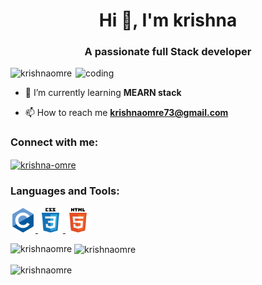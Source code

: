 <h1 align="center">Hi 👋, I'm krishna</h1>
<h3 align="center">A passionate full Stack developer</h3>

<img align="right" width=400 alt="coding" src="https://th.bing.com/th/id/OIP.6qnP8ZHESN0IhK15TWdahAHaFj?pid=ImgDet&rs=1">

<p align="left"> <img src="https://komarev.com/ghpvc/?username=krishnaomre&label=Profile%20views&color=0e75b6&style=flat" alt="krishnaomre" /> </p>

- 🌱 I’m currently learning **MEARN stack**

- 📫 How to reach me **krishnaomre73@gmail.com**

<h3 align="left">Connect with me:</h3>
<p align="left">
<a href="https://linkedin.com/in/krishna-omre" target="blank"><img align="center" src="https://raw.githubusercontent.com/rahuldkjain/github-profile-readme-generator/master/src/images/icons/Social/linked-in-alt.svg" alt="krishna-omre" height="30" width="40" /></a>
</p>

<h3 align="left">Languages and Tools:</h3>


<p align="left"> <a href="https://www.cprogramming.com/" target="_blank" rel="noreferrer"> <img src="https://raw.githubusercontent.com/devicons/devicon/master/icons/c/c-original.svg" alt="c" width="40" height="40"/> </a> <a href="https://www.w3schools.com/css/" target="_blank" rel="noreferrer"> <img src="https://raw.githubusercontent.com/devicons/devicon/master/icons/css3/css3-original-wordmark.svg" alt="css3" width="40" height="40"/> </a> <a href="https://www.w3.org/html/" target="_blank" rel="noreferrer"> <img src="https://raw.githubusercontent.com/devicons/devicon/master/icons/html5/html5-original-wordmark.svg" alt="html5" width="40" height="40"/> </a> </p>

<p><img align="left" src="https://github-readme-stats.vercel.app/api/top-langs?username=krishnaomre&show_icons=true&locale=en&layout=compact" alt="krishnaomre" /></p>

<p>&nbsp;<img align="center" src="https://github-readme-stats.vercel.app/api?username=krishnaomre&show_icons=true&locale=en" alt="krishnaomre" /></p>

<p><img align="center" src="https://github-readme-streak-stats.herokuapp.com/?user=krishnaomre&" alt="krishnaomre" /></p>
